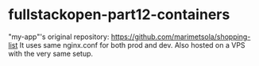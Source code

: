 # fullstackopen-part12-containers

"my-app"'s original repository: <a href="https://github.com/marimetsola/shopping-list" target="_blank">https://github.com/marimetsola/shopping-list</a>
It uses same nginx.conf for both prod and dev. Also hosted on a VPS with the very same setup.

